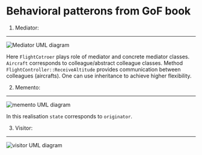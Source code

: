 Behavioral patterons from GoF book
==================================


1. Mediator:
---------------
![Mediator UML diagram](https://upload.wikimedia.org/wikipedia/commons/e/e4/Mediator_design_pattern.png)

Here `FlightCotroer` plays role of mediator and concrete mediator classes.
`Aircraft` corresponds to colleague/abstract colleague classes.
Method `FlightController::ReceiveAltitude` provides communication between colleagues (aircrafts).
One can use inheritance to achieve higher flexibility. 

2. Memento:
------------------
![memento UML diagram](https://upload.wikimedia.org/wikipedia/commons/1/18/Memento_design_pattern.png)

In this realisation `state` corresponds to `originator`. 


3. Visitor:
------------------
![visitor UML diagram](https://upload.wikimedia.org/wikipedia/commons/thumb/9/9d/VisitorDiagram.svg/515px-VisitorDiagram.svg.png)